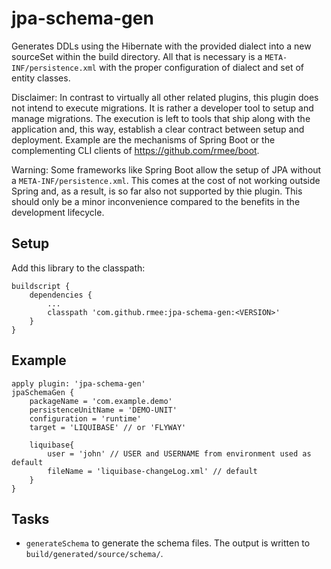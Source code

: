 # jpa-schema-gen

Generates DDLs using the Hibernate with the provided dialect into 
a new sourceSet within the build directory. All that is necessary is a `META-INF/persistence.xml`
with the proper configuration of dialect and set of entity classes.

Disclaimer: In contrast to virtually all other related plugins, this plugin does not intend to
execute migrations. It is rather a developer tool to setup and manage migrations. The execution
is left to tools that ship along with the application and, this way, establish a clear contract
between setup and deployment. Example are the mechanisms of Spring Boot or the complementing
CLI clients of https://github.com/rmee/boot.

Warning: Some frameworks like Spring Boot allow the setup of JPA without a `META-INF/persistence.xml`.
This comes at the cost of not working outside Spring and, as a result, is so far also not supported by
thie plugin. This should only be a minor inconvenience compared to the benefits in the development
lifecycle.


## Setup

Add this library to the classpath:

```
buildscript {
	dependencies {
	    ...
		classpath 'com.github.rmee:jpa-schema-gen:<VERSION>'
	}
}
```
 

## Example

```
apply plugin: 'jpa-schema-gen'
jpaSchemaGen {
	packageName = 'com.example.demo'
	persistenceUnitName = 'DEMO-UNIT'
	configuration = 'runtime'
	target = 'LIQUIBASE' // or 'FLYWAY'
	
	liquibase{
		user = 'john' // USER and USERNAME from environment used as default
	 	fileName = 'liquibase-changeLog.xml' // default
	}
}
```



## Tasks

- `generateSchema` to generate the schema files. The output is written to `build/generated/source/schema/`.






